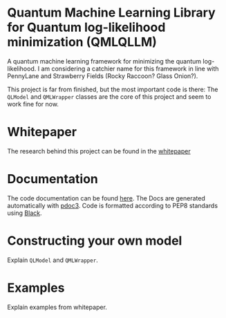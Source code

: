 # Quantum Machine Learning Library for Quantum log-likelihood minimization (QMLQLLM)

A quantum machine learning framework for minimizing the quantum log-likelihood. I am considering a 
catchier name for this framework in line with PennyLane and Strawberry Fields (Rocky Raccoon? Glass 
Onion?).

This project is far from finished, but the most important code is there: The `QLModel` and `QMLWrapper` classes are the core of this project and seem to work fine for now.

# Whitepaper

The research behind this project can be found in the [whitepaper](https://github.com/therooler/pennylane-qllh/blob/master/docs/pennylane_qllh.pdf)

# Documentation

The code documentation can be found [here]( https://therooler.github.io/pennylane-qllh/). The Docs are generated automatically
with [pdoc3](https://pypi.org/project/pdoc3/). Code is formatted according to PEP8 standards using 
[Black](https://black.readthedocs.io/en/stable/).

# Constructing your own model

Explain `QLModel` and `QMLWrapper`.

# Examples

Explain examples from whitepaper.
